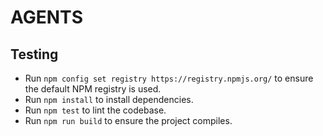 # AGENTS

## Testing
- Run `npm config set registry https://registry.npmjs.org/` to ensure the default NPM registry is used.
- Run `npm install` to install dependencies.
- Run `npm test` to lint the codebase.
- Run `npm run build` to ensure the project compiles.

